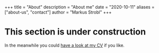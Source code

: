 +++
title = "About"
description = "About me"
date = "2020-10-11"
aliases = ["about-us", "contact"]
author = "Markus Strobl"
+++

# This section is under construction

In the meanwhile you could [have a look at my CV](/files/cv_strobl-2020-10.pdf) if you like.
